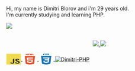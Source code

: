 Hi, my name is Dimitri Blorov and i'm 29 years old.<br/>
I'm currently studying and learning PHP.



<div> 
  <a href="https://www.linkedin.com/in/dimitri-blorov-69627694" target="_blank"><img src="https://img.shields.io/badge/-LinkedIn-%230077B5?style=for-the-badge&logo=linkedin&logoColor=white" target="_blank"></a>
</div>

##
 
<div align="center">
  <a href="https://github.com/dimitriblorov">
  <img height="180em" src="https://github-readme-stats.vercel.app/api?username=dimitriblorov&show_icons=true&theme=aura_dark&include_all_commits=true&count_private=true"/>
  <img height="180em" src="https://github-readme-stats.vercel.app/api/top-langs/?username=dimitriblorov&layout=compact&langs_count=7&theme=aura_dark"/>
</div>


<div style="display: inline_block"><br>
  <img align="center" alt="Dimitri-Js" height="30" width="40" src="https://raw.githubusercontent.com/devicons/devicon/master/icons/javascript/javascript-original.svg">
  <img align="center" alt="Dimitri-HTML" height="30" width="40" src="https://raw.githubusercontent.com/devicons/devicon/master/icons/html5/html5-plain-wordmark.svg">
  <img align="center" alt="Dimitri-CSS" height="30" width="40" src="https://raw.githubusercontent.com/devicons/devicon/master/icons/css3/css3-plain-wordmark.svg">
  <img align="center" alt="Dimitri-PHP" height="30" width="40" src="https://cdn.jsdelivr.net/gh/devicons/devicon/icons/php/php-original.svg">
</div>

  
